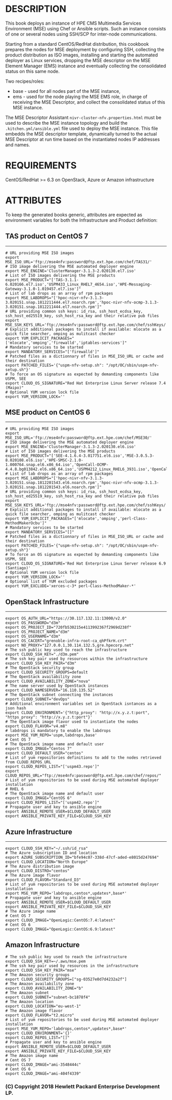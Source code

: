 # DESCRIPTION
This book deploys an instance of HPE CMS Multimedia Services Environment (MSE) using Chef or Ansible scripts.
Such an instance consists of one or several nodes using SSH/SCP for inter-node communications.

Starting from a standard CentOS/RedHat distribution, this cookbook prepares the nodes 
for MSE deployment by configuring SSH, collecting the product distribution as ISO images,
installing and starting the automated deployer as Linux services, dropping the MSE descriptor 
on the MSE Element Manager (EMS) instance and eventually collecting the consolidated status 
on this same node.

Two recipes/roles: 
- base - used for all nodes part of the MSE instance, 
- ems - used for the node playing the MSE EMS role, in charge of receiving the MSE Descriptor, and collect the consolidated status of this MSE instance.

The MSE Descriptor Assistant `nivr-cluster-nfv.properties.html` must be used to describe the MSE instance topology and build 
the `.kitchen.yml/ansible.yml` file used to deploy the MSE instance. This file embedds the MSE descriptor template,
dynamically turned to the actual MSE Descriptor at run time based on the instantiated nodes IP addresses and names.

# REQUIREMENTS

CentOS/RedHat >= 6.3 on OpenStack, Azure or Amazon infrastructure

# ATTRIBUTES

To keep the generated books generic, attributes are expected as environment variables for both the Infrastructure and Product definition:

## TAS product on CentOS 7
-------------------------
```
# URL providing MSE ISO images
export MSE_ISO_URL='ftp://mse4nfv:password@ftp.ext.hpe.com/chef/TAS31/'
# ISO image delivering the MSE automated deployer engine
export MSE_ENGINE='ClusterManager-3.1.3-2.020130.el7.iso'
# List of ISO images delivering the MSE products
export MSE_PRODUCT="['TAS-3.1.1-6.020166.el7.iso','USPM433_Linux_RHEL7_4654.iso','HPE-Messaging-Gateway-3.1.0-1.019457.el7.iso']"
# List of lab drops as an array of rpm packages
export MSE_LABDROPS="['hpoc-nivr-nfv-3.1.3-3.020151.snap.1812211444.el7.noarch.rpm','hpoc-nivr-nfv-ocmp-3.1.3-3.020151.snap.1812211444.el7.noarch.rpm']"
# URL providing common ssh keys: id_rsa, ssh_host_ecdsa_key, ssh_host_ed25519_key, ssh_host_rsa_key and their relative pub files
export MSE_SSH_KEYS_URL='ftp://mse4nfv:password@ftp.ext.hpe.com/chef/sshKeys/'
# Explicit additional packages to install if available: mlocate as a quick file searcher, omping as mulitcast checker
export YUM_EXPLICIT_PACKAGES="['mlocate','omping','firewalld','iptables-services']"
# Mandatory services to be started
export MANDATORY_SERVICES="['firewalld']"
# Patched files as a dictionnary of files in MSE_ISO_URL or cache and their destination
export PATCHED_FILES='{"uspm-nfv-setup.sh": "/opt/OC/sbin/uspm-nfv-setup.sh"}'
# To force an OS signature as expected by demanding components like USPM, SEE
export CLOUD_OS_SIGNATURE="Red Hat Enterprise Linux Server release 7.4 (Maipo)"
# Optional YUM version lock file 
export YUM_VERSION_LOCK=''
```
## MSE product on CentOS 6
-------------------------
```
# URL providing MSE ISO images
export MSE_ISO_URL='ftp://mse4nfv:password@ftp.ext.hpe.com/chef/MSE30/'
# ISO image delivering the MSE automated deployer engine
export MSE_ENGINE='ClusterManager-3.1.3-2.020130.el6.iso'
# List of ISO images delivering the MSE products
export MSE_PRODUCT="['SEE-4.1.6.4-3.017751.el6.iso','MSE-3.0.5.3-8.020108.el6.iso','HPE-SMSC-2.1.0-1.000764.snap.el6.x86_64.iso','OpenCall-OCMP-4.4.8.bg013842.el6.x86_64.iso','USPM4212_Linux_RHEL6_3931.iso','OpenCall_OCCP_3.0.3_004177.el6.x86_64.iso']"
# List of lab drops as an array of rpm packages
export MSE_LABDROPS="['hpoc-nivr-nfv-3.1.3-3.020151.snap.1812201543.el6.noarch.rpm','hpoc-nivr-nfv-ocmp-3.1.3-3.020151.snap.1812201543.el6.noarch.rpm']"
# URL providing common ssh keys: id_rsa, ssh_host_ecdsa_key, ssh_host_ed25519_key, ssh_host_rsa_key and their relative pub files
export MSE_SSH_KEYS_URL='ftp://mse4nfv:password@ftp.ext.hpe.com/chef/sshKeys/'
# Explicit additional packages to install if available: mlocate as a quick file searcher, omping as mulitcast checker
export YUM_EXPLICIT_PACKAGES="['mlocate','omping','perl-Class-MethodMakerOcbu']"
# Mandatory services to be started
export MANDATORY_SERVICES="[]"
# Patched files as a dictionnary of files in MSE_ISO_URL or cache and their destination
export PATCHED_FILES='{"uspm-nfv-setup.sh": "/opt/OC/sbin/uspm-nfv-setup.sh"}'
# To force an OS signature as expected by demanding components like USPM, SEE
export CLOUD_OS_SIGNATURE='Red Hat Enterprise Linux Server release 6.9 (Santiago)'
# Optional YUM version lock file 
export YUM_VERSION_LOCK=''
# Optional list of YUM excluded packages
export YUM_EXCLUDE='xerces-c-3* perl-Class-MethodMaker-*'

```
## OpenStack Infrastructure
-------------------------
```# Infrastructure credentials
export OS_AUTH_URL="https://30.117.132.11:13000/v2.0"
export OS_PASSWORD="d3m"
export OS_PROJECT_ID="720fb530215e4113992367f2969d238f"
export OS_PROJECT_NAME="d3m"
export OS_USERNAME="d3m"
export OS_CACERT="grenoble-infra-root-ca_qhPfkrH.crt"
export NO_PROXY="127.0.0.1,30.114.132.5,gre.hpecorp.net"
# The ssh public key used to reach the infrastructure
export CLOUD_SSH_KEY="./d3m.pem"
# The ssh key pair used by resources within the infrastructure
export CLOUD_SSH_KEY_PAIR="d3m"
# The OpenStack security group
export CLOUD_SECURITY_GROUPS=default
# The OpenStack availability zone
export CLOUD_AVAILABILITY_ZONE="nova"
# The name server used by OpenStack instances
export CLOUD_NAMESERVER="16.110.135.52"
# The OpenStack subnet connecting the instances
export CLOUD_SUBNET="devOps"
# Additional environment variables set in OpenStack isntances as a json hash
export CLOUD_ENVIRONMENT='{"http_proxy": "http://x.y.z.t:port", "https_proxy": "http://x.y.z.t:port"}'
# The OpenStack image flavor used to instantiate the nodes
export CLOUD_FLAVOR="v4.m8"
# labdrops is mandatory to enable the labdrops
export MSE_YUM_REPO='uspm,labdrops,base'
# Cent OS 7
# The OpenStack image name and default user
export CLOUD_IMAGE="Centos 7"
export CLOUD_DEFAULT_USER="centos"
# List of yum repositories definitions to add to the nodes retrieved from CLOUD_REPOS_URL
export CLOUD_REPOS_LIST="['uspm43.repo']"
export CLOUD_REPOS_URL="ftp://mse4nfv:password@ftp.ext.hpe.com/chef/repos/"
# List of yum repositories to be used during MSE automated deployer installation
# RHEL 6
# The OpenStack image name and default user
export CLOUD_IMAGE="CentOS 6"
export CLOUD_REPOS_LIST="['uspm42.repo']"
# Propagate user and key to ansible engine
export ANSIBLE_REMOTE_USER=$CLOUD_DEFAULT_USER
export ANSIBLE_PRIVATE_KEY_FILE=$CLOUD_SSH_KEY

```
## Azure Infrastructure
-------------------------
```# The ssh public key used to reach the infrastructure
export CLOUD_SSH_KEY="~/.ssh/id_rsa"
# The Azure subscription ID and location
export AZURE_SUBSCRIPTION_ID="bfe94c07-338d-47cf-aded-e8015d247694"
export CLOUD_LOCATION="North Europe"
# The Azure distribution image
export CLOUD_DISTRO="centos"
# The Azure image flavor
export CLOUD_FLAVOR="Standard_D3"
# List of yum repositories to be used during MSE automated deployer installation
export MSE_YUM_REPO='labdrops,centos*,updates*,base*'
# Propagate user and key to ansible engine
export ANSIBLE_REMOTE_USER=$CLOUD_DEFAULT_USER
export ANSIBLE_PRIVATE_KEY_FILE=$CLOUD_SSH_KEY
# The Azure image name
# Cent OS 7
export CLOUD_IMAGE="OpenLogic:CentOS:7.4:latest"
# Cent OS 6
export CLOUD_IMAGE="OpenLogic:CentOS:6.9:latest"

```
## Amazon Infrastructure
```-------------------------
# The ssh public key used to reach the infrastructure
export CLOUD_SSH_KEY=~/.aws/mse.pem
# The ssh key pair used by resources in the infrastructure
export CLOUD_SSH_KEY_PAIR="mse"
# The Amazon security groups
export CLOUD_SECURITY_GROUPS=["sg-03527e0d7d4232a2f"]
# The Amazon availability zone
export CLOUD_AVAILABILITY_ZONE="b"
# The Amazon subnet
export CLOUD_SUBNET="subnet-bc1878f4"
# The Amazon location
export CLOUD_LOCATION="eu-west-1"
# The Amazon image flavor
export CLOUD_FLAVOR="t2.micro"
# List of yum repositories to be used during MSE automated deployer installation
export MSE_YUM_REPO='labdrops,centos*,updates*,base*'
export CLOUD_ENVIRONMENT='{}'
export CLOUD_REPOS_LIST="[]"
# Propagate user and key to ansible engine
export ANSIBLE_REMOTE_USER=$CLOUD_DEFAULT_USER
export ANSIBLE_PRIVATE_KEY_FILE=$CLOUD_SSH_KEY
# The Amazon image name
# Cent OS 7
export CLOUD_IMAGE="ami-3548444c"
# Cent OS 6
export CLOUD_IMAGE="ami-404f4339"
```
### (C) Copyright 2018 Hewlett Packard Enterprise Development LP.
